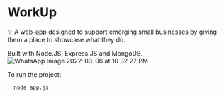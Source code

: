 # WorkUp
✨ A web-app designed to support emerging small businesses by giving them a place to showcase what they do.

Built with Node.JS, Express.JS and MongoDB.
![WhatsApp Image 2022-03-06 at 10 32 27 PM](https://github.com/pujjj/WorkUp/assets/97466150/8e15f99c-85e1-4959-92f8-dfc935c2889f)




To run the project:

```bash
  node app.js
```


